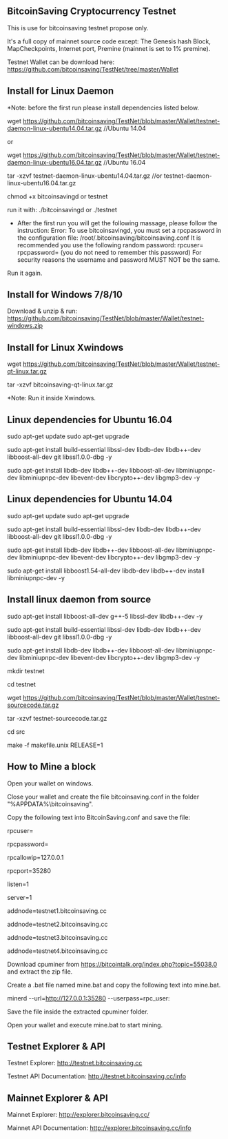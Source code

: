 BitcoinSaving Cryptocurrency Testnet 
------------------------------------

This is use for bitcoinsaving testnet propose only.

It's a full copy of mainnet source code except:
The Genesis hash Block, MapCheckpoints, Internet port, Premine (mainnet is set to 1% premine).

Testnet Wallet can be download here: https://github.com/bitcoinsaving/TestNet/tree/master/Wallet


Install for Linux Daemon
------------------------

*Note: before the first run please install dependencies listed below.

wget https://github.com/bitcoinsaving/TestNet/blob/master/Wallet/testnet-daemon-linux-ubentu14.04.tar.gz  //Ubuntu 14.04

or

wget https://github.com/bitcoinsaving/TestNet/blob/master/Wallet/testnet-daemon-linux-ubentu16.04.tar.gz //Ubuntu 16.04

tar -xzvf testnet-daemon-linux-ubentu14.04.tar.gz     //or testnet-daemon-linux-ubentu16.04.tar.gz

chmod +x bitcoinsavingd or testnet

run it with: ./bitcoinsavingd    or   ./testnet

* After the first run you will get the following massage, please follow the instruction:
Error: To use bitcoinsavingd, you must set a rpcpassword in the configuration file:
/root/.bitcoinsaving/bitcoinsaving.conf
It is recommended you use the following random password:
rpcuser=<auto-generate user>
rpcpassword=<auto-generate password>
(you do not need to remember this password)
For security reasons the username and password MUST NOT be the same.

Run it again.


Install for Windows 7/8/10
--------------------------

Download & unzip & run: https://github.com/bitcoinsaving/TestNet/blob/master/Wallet/testnet-windows.zip 


Install for Linux Xwindows
--------------------------

wget 
https://github.com/bitcoinsaving/TestNet/blob/master/Wallet/testnet-qt-linux.tar.gz

tar -xzvf bitcoinsaving-qt-linux.tar.gz

*Note: Run it inside Xwindows.


Linux dependencies for Ubuntu 16.04
-----------------------------------

sudo apt-get update
sudo apt-get upgrade

sudo apt-get install build-essential libssl-dev libdb-dev libdb++-dev libboost-all-dev git libssl1.0.0-dbg -y

sudo apt-get install libdb-dev libdb++-dev libboost-all-dev libminiupnpc-dev libminiupnpc-dev libevent-dev libcrypto++-dev libgmp3-dev -y


Linux dependencies for Ubuntu 14.04
-----------------------------------

sudo apt-get update
sudo apt-get upgrade

sudo apt-get install build-essential libssl-dev libdb-dev libdb++-dev libboost-all-dev git libssl1.0.0-dbg -y

sudo apt-get install libdb-dev libdb++-dev libboost-all-dev libminiupnpc-dev libminiupnpc-dev libevent-dev libcrypto++-dev libgmp3-dev -y

sudo apt-get install libboost1.54-all-dev libdb-dev libdb++-dev install libminiupnpc-dev -y


Install linux daemon from source
--------------------------------

sudo apt-get install libboost-all-dev g++-5 libssl-dev libdb++-dev -y 

sudo apt-get install build-essential libssl-dev libdb-dev libdb++-dev libboost-all-dev git libssl1.0.0-dbg -y

sudo apt-get install libdb-dev libdb++-dev libboost-all-dev libminiupnpc-dev libminiupnpc-dev libevent-dev libcrypto++-dev libgmp3-dev -y

mkdir testnet

cd testnet

wget https://github.com/bitcoinsaving/TestNet/blob/master/Wallet/testnet-sourcecode.tar.gz

tar -xzvf testnet-sourcecode.tar.gz

cd src

make -f makefile.unix RELEASE=1


How to Mine a block
-------------------

Open your wallet on windows.

Close your wallet and create the file bitcoinsaving.conf in the folder "%APPDATA%\bitcoinsaving\".

Copy the following text into BitcoinSaving.conf and save the file:

rpcuser=<auto-generate user>

rpcpassword=<auto-generate password>

rpcallowip=127.0.0.1

rpcport=35280

listen=1

server=1

addnode=testnet1.bitcoinsaving.cc

addnode=testnet2.bitcoinsaving.cc

addnode=testnet3.bitcoinsaving.cc

addnode=testnet4.bitcoinsaving.cc


Download cpuminer from https://bitcointalk.org/index.php?topic=55038.0 and extract the zip file.

Create a .bat file named mine.bat and copy the following text into mine.bat.

minerd --url=http://127.0.0.1:35280 --userpass=rpc_user:<auto-generate password that been configured at bitcoinsaving.conf file>

Save the file inside the extracted cpuminer folder.

Open your wallet and execute mine.bat to start mining.


Testnet Explorer & API
----------------------

Testnet Explorer: http://testnet.bitcoinsaving.cc

Testnet API Documentation: http://testnet.bitcoinsaving.cc/info


Mainnet Explorer & API
----------------------
Mainnet Explorer: http://explorer.bitcoinsaving.cc/

Mainnet API Documentation: http://explorer.bitcoinsaving.cc/info

